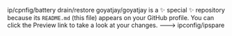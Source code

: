 ip/cpnfig/battery drain/restore 
goyatjay/goyatjay is a ✨ special ✨ repository because its `README.md` (this file) appears on your GitHub profile.
You can click the Preview link to take a look at your changes.
--->
ipconfig/ipspare   
